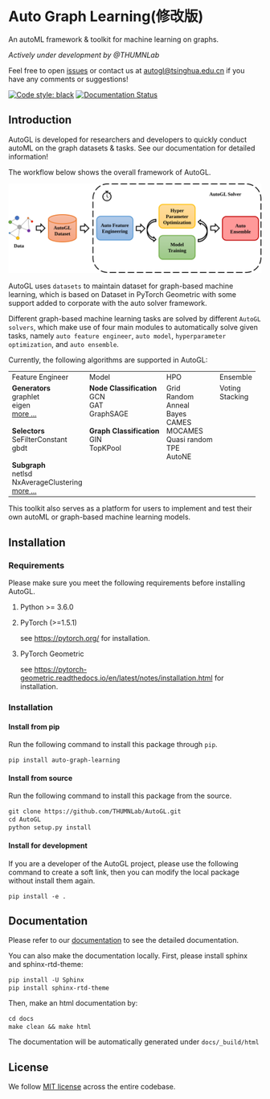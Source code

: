 # Auto Graph Learning(修改版)

An autoML framework & toolkit for machine learning on graphs.

*Actively under development by @THUMNLab*

Feel free to open <a href="https://github.com/THUMNLab/AutoGL/issues">issues</a> or contact us at <a href="mailto:autogl@tsinghua.edu.cn">autogl@tsinghua.edu.cn</a> if you have any comments or suggestions!

[![Code style: black](https://img.shields.io/badge/code%20style-black-000000.svg)](https://github.com/psf/black)
[![Documentation Status](https://readthedocs.org/projects/autogl/badge/?version=latest)](https://autogl.readthedocs.io/en/latest/?badge=latest)
## Introduction

AutoGL is developed for researchers and developers to quickly conduct autoML on the graph datasets & tasks. See our documentation for detailed information!

The workflow below shows the overall framework of AutoGL.

<img src="./resources/workflow.svg">

AutoGL uses `datasets` to maintain dataset for graph-based machine learning, which is based on Dataset in PyTorch Geometric with some support added to corporate with the auto solver framework.

Different graph-based machine learning tasks are solved by different `AutoGL solvers`, which make use of four main modules to automatically solve given tasks, namely `auto feature engineer`, `auto model`, `hyperparameter optimization`, and `auto ensemble`. 

Currently, the following algorithms are supported in AutoGL:


<table>
    <tbody>
    <tr valign="top">
        <td>Feature Engineer</td>
        <td>Model</td>
        <td>HPO</td>
        <td>Ensemble</td>
    </tr>
    <tr valign="top">
        <!--<td><b>Generators</b><br>graphlet <br> eigen <br> pagerank <br> PYGLocalDegreeProfile <br> PYGNormalizeFeatures <br> PYGOneHotDegree <br> onehot <br> <br><b>Selectors</b><br> SeFilterConstant<br> gbdt <br> <br><b>Subgraph</b><br> NxLargeCliqueSize<br> NxAverageClusteringApproximate<br> NxDegreeAssortativityCoefficient<br> NxDegreePearsonCorrelationCoefficient<br> NxHasBridge <br>NxGraphCliqueNumber<br> NxGraphNumberOfCliques<br> NxTransitivity<br> NxAverageClustering<br> NxIsConnected<br> NxNumberConnectedComponents<br> NxIsDistanceRegular<br> NxLocalEfficiency<br> NxGlobalEfficiency<br> NxIsEulerian </td>-->
        <td><b>Generators</b><br>graphlet <br> eigen <br> <a href="https://autogl.readthedocs.io/en/latest/docfile/tutorial/t_fe.html">more ...</a><br><br><b>Selectors</b><br> SeFilterConstant<br> gbdt <br> <br><b>Subgraph</b><br> netlsd<br> NxAverageClustering<br> <a href="https://autogl.readthedocs.io/en/latest/docfile/tutorial/t_fe.html">more ...</a></td>
        <td><b>Node Classification</b><br> GCN <br> GAT <br> GraphSAGE <br><br><b>Graph Classification</b><br> GIN <br> TopKPool </td>
        <td> Grid <br> Random <br> Anneal <br> Bayes <br> CAMES <br> MOCAMES <br> Quasi random <br> TPE <br> AutoNE </td>
        <td> Voting <br> Stacking </td>
    </tr>
    </tbody>
</table>

This toolkit also serves as a platform for users to implement and test their own autoML or graph-based machine learning models.

## Installation

### Requirements

Please make sure you meet the following requirements before installing AutoGL.

1. Python >= 3.6.0

2. PyTorch (>=1.5.1)

    see <https://pytorch.org/> for installation.

3. PyTorch Geometric

    see <https://pytorch-geometric.readthedocs.io/en/latest/notes/installation.html> for installation.

### Installation

#### Install from pip

Run the following command to install this package through `pip`.

```
pip install auto-graph-learning
```

#### Install from source

Run the following command to install this package from the source.

```
git clone https://github.com/THUMNLab/AutoGL.git
cd AutoGL
python setup.py install
```

#### Install for development

If you are a developer of the AutoGL project, please use the following command to create a soft link, then you can modify the local package without install them again.

```
pip install -e .
```

## Documentation

Please refer to our <a href="https://autogl.readthedocs.io/en/latest/index.html">documentation</a> to see the detailed documentation.

You can also make the documentation locally. First, please install sphinx and sphinx-rtd-theme:
```
pip install -U Sphinx
pip install sphinx-rtd-theme
```
Then, make an html documentation by:
```
cd docs
make clean && make html
```

The documentation will be automatically generated under `docs/_build/html`

## License

We follow [MIT license](LICENSE) across the entire codebase.
